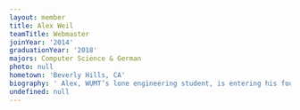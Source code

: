 ```yaml
---
layout: member
title: Alex Weil
teamTitle: Webmaster
joinYear: '2014'
graduationYear: '2018'
majors: Computer Science & German
photo: null
hometown: 'Beverly Hills, CA'
biography: ' Alex, WUMT’s lone engineering student, is entering his fourth year on the team. Both a senior and a grad student, he’s also the person responsible for WUMT’s new website. In a trial, you’ll generally find him closing for the defense, but he’s played almost every role there is at some point or another. His true passion, however, is finding obscure sections of the Midlands Rules of Evidence; he dreams of one day making an objection under Rule 1101. Outside of court, he enjoys airplanes, puzzles, and the German language – his favorite word is “verschnörkeln”. '
undefined: null
---
```



